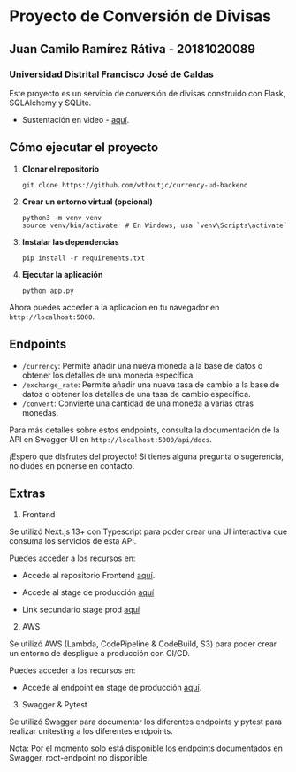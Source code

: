﻿# Proyecto de Conversión de Divisas

## Juan Camilo Ramírez Rátiva - 20181020089
### Universidad Distrital Francisco José de Caldas

Este proyecto es un servicio de conversión de divisas construido con Flask, SQLAlchemy y SQLite.

- Sustentación en video - [aquí](https://youtu.be/wgvkPq1hAvo).

## Cómo ejecutar el proyecto

1. **Clonar el repositorio**
    ```
    git clone https://github.com/wthoutjc/currency-ud-backend
    ```

2. **Crear un entorno virtual (opcional)**
    ```
    python3 -m venv venv
    source venv/bin/activate  # En Windows, usa `venv\Scripts\activate`
    ```

3. **Instalar las dependencias**
    ```
    pip install -r requirements.txt
    ```

4. **Ejecutar la aplicación**
    ```
    python app.py
    ```

Ahora puedes acceder a la aplicación en tu navegador en `http://localhost:5000`.

## Endpoints

- `/currency`: Permite añadir una nueva moneda a la base de datos o obtener los detalles de una moneda específica.
- `/exchange_rate`: Permite añadir una nueva tasa de cambio a la base de datos o obtener los detalles de una tasa de cambio específica.
- `/convert`: Convierte una cantidad de una moneda a varias otras monedas.

Para más detalles sobre estos endpoints, consulta la documentación de la API en Swagger UI en `http://localhost:5000/api/docs`.

¡Espero que disfrutes del proyecto! Si tienes alguna pregunta o sugerencia, no dudes en ponerse en contacto.

## Extras

1. Frontend

Se utilizó Next.js 13+ con Typescript para poder crear una UI interactiva que consuma los servicios de esta API.

Puedes acceder a los recursos en:

- Accede al repositorio Frontend [aquí](https://github.com/wthoutjc/currency-ud-frontend).

- Accede al stage de producción [aquí](https://currency-ud-wthoutjc.vercel.app/)
- Link secundario stage prod [aquí](https://main.d31ipbj5l777pl.amplifyapp.com/)

2. AWS

Se utilizó AWS (Lambda, CodePipeline & CodeBuild, S3) para poder crear un entorno de despligue a producción con CI/CD.

Puedes acceder a los recursos en:

- Accede al endpoint en stage de producción  [aquí](https://o69lfswzia.execute-api.sa-east-1.amazonaws.com/Prod/currency).

3. Swagger & Pytest

Se utilizó Swagger para documentar los diferentes endpoints y pytest para realizar unitesting a los diferentes endpoints.

Nota: Por el momento solo está disponible los endpoints documentados en Swagger, root-endpoint no disponible.
